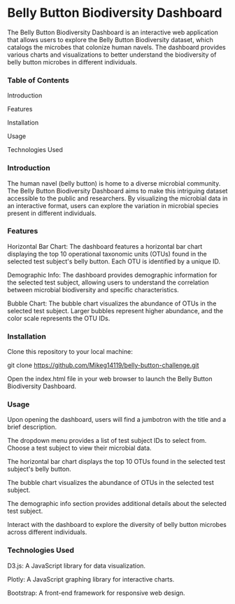 # Belly Button Biodiversity Dashboard


The Belly Button Biodiversity Dashboard is an interactive web application that allows users to explore the Belly Button Biodiversity dataset, which catalogs the microbes that colonize human navels. The dashboard provides various charts and visualizations to better understand the biodiversity of belly button microbes in different individuals.


### Table of Contents


Introduction

Features

Installation

Usage

Technologies Used


### Introduction


The human navel (belly button) is home to a diverse microbial community. The Belly Button Biodiversity Dashboard aims to make this intriguing dataset accessible to the public and researchers. By visualizing the microbial data in an interactive format, users can explore the variation in microbial species present in different individuals.


### Features


Horizontal Bar Chart: The dashboard features a horizontal bar chart displaying the top 10 operational taxonomic units (OTUs) found in the selected test subject's belly button. Each OTU is identified by a unique ID.

Demographic Info: The dashboard provides demographic information for the selected test subject, allowing users to understand the correlation between microbial biodiversity and specific characteristics.

Bubble Chart: The bubble chart visualizes the abundance of OTUs in the selected test subject. Larger bubbles represent higher abundance, and the color scale represents the OTU IDs.


### Installation


Clone this repository to your local machine:

git clone https://github.com/Mikeg14119/belly-button-challenge.git

Open the index.html file in your web browser to launch the Belly Button Biodiversity Dashboard.


### Usage


Upon opening the dashboard, users will find a jumbotron with the title and a brief description.

The dropdown menu provides a list of test subject IDs to select from. Choose a test subject to view their microbial data.

The horizontal bar chart displays the top 10 OTUs found in the selected test subject's belly button.

The bubble chart visualizes the abundance of OTUs in the selected test subject.

The demographic info section provides additional details about the selected test subject.

Interact with the dashboard to explore the diversity of belly button microbes across different individuals.


### Technologies Used


D3.js: A JavaScript library for data visualization.

Plotly: A JavaScript graphing library for interactive charts.

Bootstrap: A front-end framework for responsive web design.
